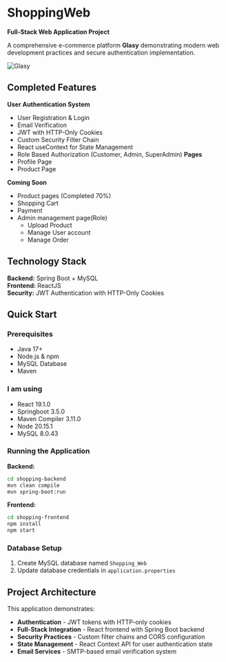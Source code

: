 # ShoppingWeb

**Full-Stack Web Application Project**

A comprehensive e-commerce platform **Glasy** demonstrating modern web development practices and secure authentication implementation.

![Glasy](https://github.com/user-attachments/assets/60510ab9-1795-46c0-9046-ccce3e622434)

## Completed Features

 **User Authentication System**
- User Registration & Login
- Email Verification
- JWT with HTTP-Only Cookies
- Custom Security Filter Chain
- React useContext for State Management
- Role Based Authorization (Customer, Admin, SuperAdmin)
**Pages**
- Profile Page
- Product Page

**Coming Soon**
 - Product pages (Completed 70%)
 - Shopping Cart
 - Payment
 - Admin management page(Role)
    - Upload Product
    - Manage User account
    - Manage Order

## Technology Stack

**Backend:** Spring Boot + MySQL  
**Frontend:** ReactJS  
**Security:** JWT Authentication with HTTP-Only Cookies

## Quick Start

### Prerequisites
- Java 17+
- Node.js & npm
- MySQL Database
- Maven

### I am using
- React 19.1.0
- Springboot 3.5.0
- Maven Compiler 3.11.0
- Node 20.15.1
- MySQL 8.0.43

### Running the Application

**Backend:**
```bash
cd shopping-backend
mvn clean compile
mvn spring-boot:run
```

**Frontend:**
```bash
cd shopping-frontend
npm install
npm start
```

### Database Setup
1. Create MySQL database named `Shopping_Web`
2. Update database credentials in `application.properties`

## Project Architecture

This application demonstrates:
- **Authentication** - JWT tokens with HTTP-only cookies
- **Full-Stack Integration** - React frontend with Spring Boot backend
- **Security Practices** - Custom filter chains and CORS configuration
- **State Management** - React Context API for user authentication state
- **Email Services** - SMTP-based email verification system
